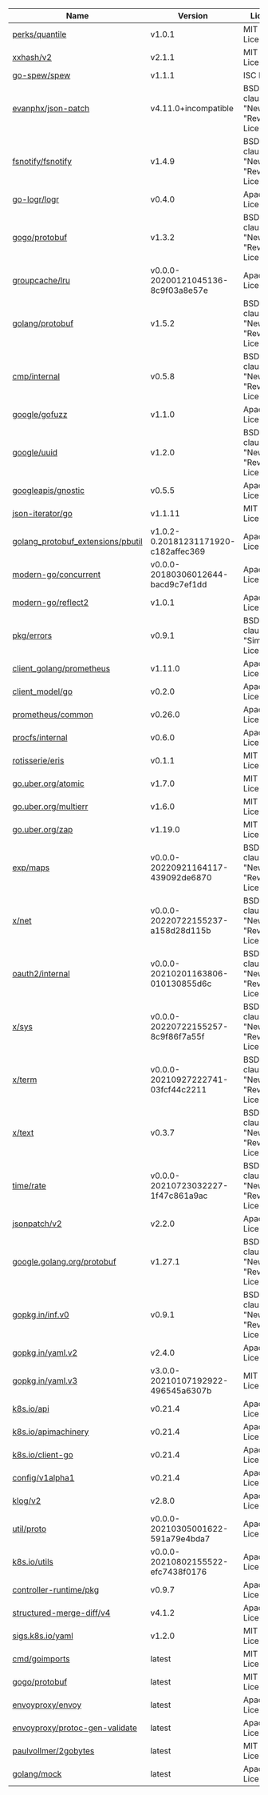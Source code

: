 Name|Version|License
---|---|---
[perks/quantile](https://github.com/beorn7/perks)|v1.0.1|MIT License
[xxhash/v2](https://github.com/cespare/xxhash)|v2.1.1|MIT License
[go-spew/spew](https://github.com/davecgh/go-spew)|v1.1.1|ISC License
[evanphx/json-patch](https://github.com/evanphx/json-patch)|v4.11.0+incompatible|BSD 3-clause "New" or "Revised" License
[fsnotify/fsnotify](https://github.com/fsnotify/fsnotify)|v1.4.9|BSD 3-clause "New" or "Revised" License
[go-logr/logr](https://github.com/go-logr/logr)|v0.4.0|Apache License 2.0
[gogo/protobuf](https://github.com/gogo/protobuf)|v1.3.2|BSD 3-clause "New" or "Revised" License
[groupcache/lru](https://github.com/golang/groupcache)|v0.0.0-20200121045136-8c9f03a8e57e|Apache License 2.0
[golang/protobuf](https://github.com/golang/protobuf)|v1.5.2|BSD 3-clause "New" or "Revised" License
[cmp/internal](https://github.com/google/go-cmp)|v0.5.8|BSD 3-clause "New" or "Revised" License
[google/gofuzz](https://github.com/google/gofuzz)|v1.1.0|Apache License 2.0
[google/uuid](https://github.com/google/uuid)|v1.2.0|BSD 3-clause "New" or "Revised" License
[googleapis/gnostic](https://github.com/googleapis/gnostic)|v0.5.5|Apache License 2.0
[json-iterator/go](https://github.com/json-iterator/go)|v1.1.11|MIT License
[golang_protobuf_extensions/pbutil](https://github.com/matttproud/golang_protobuf_extensions)|v1.0.2-0.20181231171920-c182affec369|Apache License 2.0
[modern-go/concurrent](https://github.com/modern-go/concurrent)|v0.0.0-20180306012644-bacd9c7ef1dd|Apache License 2.0
[modern-go/reflect2](https://github.com/modern-go/reflect2)|v1.0.1|Apache License 2.0
[pkg/errors](https://github.com/pkg/errors)|v0.9.1|BSD 2-clause "Simplified" License
[client_golang/prometheus](https://github.com/prometheus/client_golang)|v1.11.0|Apache License 2.0
[client_model/go](https://github.com/prometheus/client_model)|v0.2.0|Apache License 2.0
[prometheus/common](https://github.com/prometheus/common)|v0.26.0|Apache License 2.0
[procfs/internal](https://github.com/prometheus/procfs)|v0.6.0|Apache License 2.0
[rotisserie/eris](https://github.com/rotisserie/eris)|v0.1.1|MIT License
[go.uber.org/atomic](https://go.uber.org/atomic)|v1.7.0|MIT License
[go.uber.org/multierr](https://go.uber.org/multierr)|v1.6.0|MIT License
[go.uber.org/zap](https://go.uber.org/zap)|v1.19.0|MIT License
[exp/maps](https://golang.org/x/exp/maps)|v0.0.0-20220921164117-439092de6870|BSD 3-clause "New" or "Revised" License
[x/net](https://golang.org/x/net)|v0.0.0-20220722155237-a158d28d115b|BSD 3-clause "New" or "Revised" License
[oauth2/internal](https://golang.org/x/oauth2/internal)|v0.0.0-20210201163806-010130855d6c|BSD 3-clause "New" or "Revised" License
[x/sys](https://golang.org/x/sys)|v0.0.0-20220722155257-8c9f86f7a55f|BSD 3-clause "New" or "Revised" License
[x/term](https://golang.org/x/term)|v0.0.0-20210927222741-03fcf44c2211|BSD 3-clause "New" or "Revised" License
[x/text](https://golang.org/x/text)|v0.3.7|BSD 3-clause "New" or "Revised" License
[time/rate](https://golang.org/x/time/rate)|v0.0.0-20210723032227-1f47c861a9ac|BSD 3-clause "New" or "Revised" License
[jsonpatch/v2](https://gomodules.xyz/jsonpatch/v2)|v2.2.0|Apache License 2.0
[google.golang.org/protobuf](https://google.golang.org/protobuf)|v1.27.1|BSD 3-clause "New" or "Revised" License
[gopkg.in/inf.v0](https://gopkg.in/inf.v0)|v0.9.1|BSD 3-clause "New" or "Revised" License
[gopkg.in/yaml.v2](https://gopkg.in/yaml.v2)|v2.4.0|Apache License 2.0
[gopkg.in/yaml.v3](https://gopkg.in/yaml.v3)|v3.0.0-20210107192922-496545a6307b|MIT License
[k8s.io/api](https://k8s.io/api)|v0.21.4|Apache License 2.0
[k8s.io/apimachinery](https://k8s.io/apimachinery)|v0.21.4|Apache License 2.0
[k8s.io/client-go](https://k8s.io/client-go)|v0.21.4|Apache License 2.0
[config/v1alpha1](https://k8s.io/component-base/config/v1alpha1)|v0.21.4|Apache License 2.0
[klog/v2](https://k8s.io/klog/v2)|v2.8.0|Apache License 2.0
[util/proto](https://k8s.io/kube-openapi/pkg/util/proto)|v0.0.0-20210305001622-591a79e4bda7|Apache License 2.0
[k8s.io/utils](https://k8s.io/utils)|v0.0.0-20210802155522-efc7438f0176|Apache License 2.0
[controller-runtime/pkg](https://sigs.k8s.io/controller-runtime/pkg)|v0.9.7|Apache License 2.0
[structured-merge-diff/v4](https://sigs.k8s.io/structured-merge-diff/v4)|v4.1.2|Apache License 2.0
[sigs.k8s.io/yaml](https://sigs.k8s.io/yaml)|v1.2.0|MIT License
[cmd/goimports](https://golang.org/x/tools/cmd/goimports)|latest|MIT License
[gogo/protobuf](https://github.com/gogo/protobuf)|latest|MIT License
[envoyproxy/envoy](https://github.com/envoyproxy/envoy)|latest|Apache License 2.0
[envoyproxy/protoc-gen-validate](https://github.com/envoyproxy/protoc-gen-validate)|latest|Apache License 2.0
[paulvollmer/2gobytes](https://github.com/paulvollmer/2gobytes)|latest|MIT License
[golang/mock](https://github.com/golang/mock)|latest|Apache License 2.0
